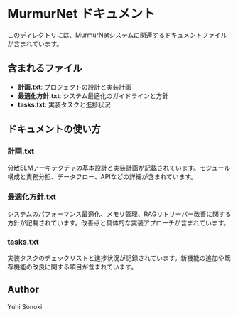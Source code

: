 # MurmurNet ドキュメント

このディレクトリには、MurmurNetシステムに関連するドキュメントファイルが含まれています。

## 含まれるファイル

- **計画.txt**: プロジェクトの設計と実装計画
- **最適化方針.txt**: システム最適化のガイドラインと方針
- **tasks.txt**: 実装タスクと進捗状況

## ドキュメントの使い方

### 計画.txt

分散SLMアーキテクチャの基本設計と実装計画が記載されています。モジュール構成と責務分担、データフロー、APIなどの詳細が含まれています。

### 最適化方針.txt

システムのパフォーマンス最適化、メモリ管理、RAGリトリーバー改善に関する方針が記載されています。改善点と具体的な実装アプローチが含まれています。

### tasks.txt

実装タスクのチェックリストと進捗状況が記録されています。新機能の追加や既存機能の改良に関する項目が含まれています。

## Author

Yuhi Sonoki 